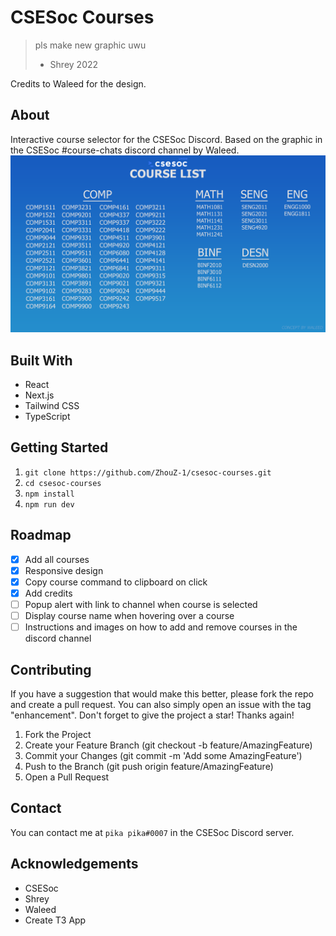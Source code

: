 # CSESoc Courses

> pls make new graphic uwu
>
> - Shrey 2022

Credits to Waleed for the design.

## About

Interactive course selector for the CSESoc Discord. Based on the graphic in the CSESoc #course-chats discord channel by Waleed.
![csesoc graphic](/public/Untitled-1.png)

## Built With

- React
- Next.js
- Tailwind CSS
- TypeScript

## Getting Started

1. `git clone https://github.com/ZhouZ-1/csesoc-courses.git`
2. `cd csesoc-courses`
3. `npm install`
4. `npm run dev`

## Roadmap

- [x] Add all courses
- [x] Responsive design
- [x] Copy course command to clipboard on click
- [x] Add credits
- [ ] Popup alert with link to channel when course is selected
- [ ] Display course name when hovering over a course
- [ ] Instructions and images on how to add and remove courses in the discord channel

## Contributing

If you have a suggestion that would make this better, please fork the repo and create a pull request. You can also simply open an issue with the tag "enhancement". Don't forget to give the project a star! Thanks again!

1. Fork the Project
2. Create your Feature Branch (git checkout -b feature/AmazingFeature)
3. Commit your Changes (git commit -m 'Add some AmazingFeature')
4. Push to the Branch (git push origin feature/AmazingFeature)
5. Open a Pull Request

## Contact

You can contact me at `pika pika#0007` in the CSESoc Discord server.

## Acknowledgements

- CSESoc
- Shrey
- Waleed
- Create T3 App
